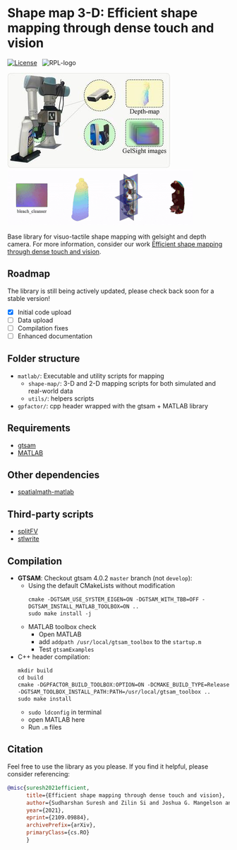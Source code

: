 # Shape map 3-D: Efficient shape mapping through dense touch and vision

[![License](https://img.shields.io/badge/License-BSD%202--Clause-orange.svg)](https://opensource.org/licenses/BSD-2-Clause) &nbsp; <img height="20" src="https://rpl.ri.cmu.edu/images/rpl4_cropped.png" alt="RPL-logo" />

![cover](/media/cover.jpg) &nbsp;&nbsp;&nbsp; ![shape-map](/media/shape-map.gif)

Base library for visuo-tactile shape mapping with gelsight and depth camera. For more information, consider our work [Efficient shape mapping through dense touch and vision](https://www.cs.cmu.edu/~sudhars1/shape-map/). 

## Roadmap
The library is still being actively updated, please check back soon for a stable version!
- [x] Initial code upload
- [ ] Data upload 
- [ ] Compilation fixes
- [ ] Enhanced documentation

## Folder structure
- `matlab/`: Executable and utility scripts for mapping
  - `shape-map/`: 3-D and 2-D mapping scripts for both simulated and real-world data
  - `utils/`: helpers scripts 
- `gpfactor/`: cpp header wrapped with the gtsam + MATLAB library

## Requirements
- [gtsam](https://github.com/borglab/gtsam)
- [MATLAB](https://www.mathworks.com/products/matlab.html)

## Other dependencies
- [spatialmath-matlab](https://github.com/petercorke/spatialmath-matlab)

## Third-party scripts
- [splitFV](https://www.mathworks.com/matlabcentral/fileexchange/27667-splitfv-split-a-mesh)
- [stlwrite](https://www.mathworks.com/matlabcentral/fileexchange/20922-stlwrite-write-ascii-or-binary-stl-files)

## Compilation
- **GTSAM**: Checkout gtsam 4.0.2 `master` branch (not `develop`):
    - Using the default CMakeLists without modification
        ```
        cmake -DGTSAM_USE_SYSTEM_EIGEN=ON -DGTSAM_WITH_TBB=OFF -DGTSAM_INSTALL_MATLAB_TOOLBOX=ON ..
        sudo make install -j
        ```
    - MATLAB toolbox check
        - Open MATLAB
        - add `addpath /usr/local/gtsam_toolbox` to the `startup.m`
        - Test `gtsamExamples`
- C++ header compilation:
    ```
    mkdir build 
    cd build
    cmake -DGPFACTOR_BUILD_TOOLBOX:OPTION=ON -DCMAKE_BUILD_TYPE=Release -DGTSAM_TOOLBOX_INSTALL_PATH:PATH=/usr/local/gtsam_toolbox ..
    sudo make install 
    ```
    - `sudo ldconfig` in terminal
    - open MATLAB here
    - Run `.m` files

## Citation 
Feel free to use the library as you please. If you find it helpful, please consider referencing: 

```BibTeX
@misc{suresh2021efficient,
      title={Efficient shape mapping through dense touch and vision}, 
      author={Sudharshan Suresh and Zilin Si and Joshua G. Mangelson and Wenzhen Yuan and Michael Kaess},
      year={2021},
      eprint={2109.09884},
      archivePrefix={arXiv},
      primaryClass={cs.RO}
      }
```